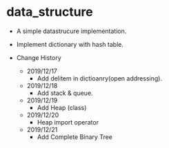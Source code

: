 # data_structure

- A simple datastrucure implementation.

- Implement dictionary with hash table.

- Change History
  - 2019/12/17
    - Add delitem in dictioanry(open addressing).
  - 2019/12/18
    - Add stack & queue.
  - 2019/12/19
    - Add Heap (class)
  - 2019/12/20
    - Heap import operator
  - 2019/12/21
    - Add Complete Binary Tree